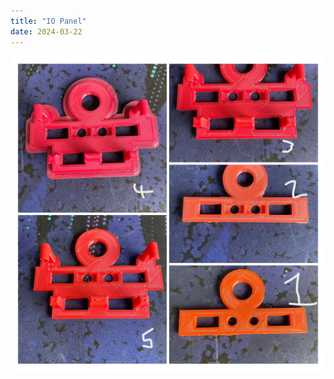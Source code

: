 ```yaml
---
title: "IO Panel"
date: 2024-03-22
---
```

<img src="/_images/IMG_4382-COLLAGE.jpg" alt="Italian Trulli">
